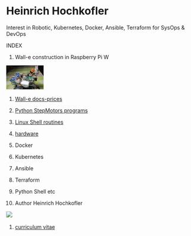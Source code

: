 # Heinrich Hochkofler
Interest in Robotic, Kubernetes, Docker, Ansible, Terraform for SysOps & DevOps

INDEX

1. Wall-e construction in Raspberry Pi W

<img src="./Wall-e_Docs/wall-e.png" width="100"/>

   1. [Wall-e docs-prices](./Wall-e_Docs)
   2. [Python StepMotors programs](./software-python)
   3. [Linux Shell routines](./software-shell)
   4. [hardware](./hardware)

2. Docker
3. Kubernetes
4. Ansible
5. Terraform
6. Python Shell etc
7. Author Heinrich Hochkofler

<img src="./curriculum/foto_HH.png" width="100"/>

   1.  [curriculum vitae](./curriculum)
   